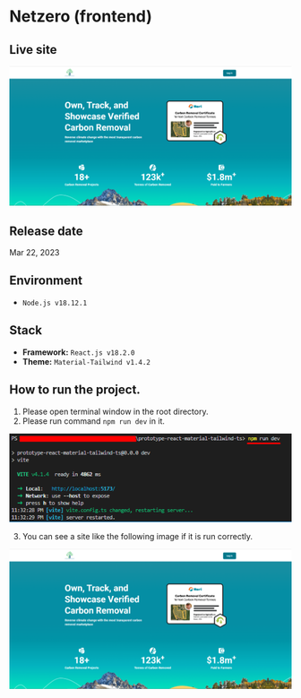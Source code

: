 # Netzero (frontend)

## Live site
[![Live site](readme_images/guide-site.png)](https://netzerocarbontoken.com/)

## Release date
Mar 22, 2023

## Environment
- `Node.js v18.12.1`

## Stack
- **Framework:** `React.js v18.2.0`
- **Theme:** `Material-Tailwind v1.4.2`

## How to run the project.
1. Please open terminal window in the root directory.
2. Please run command `npm run dev` in it.

![guide-terminal](readme_images/guide-terminal.png)

3. You can see a site like the following image if it is run correctly.

![guide-site](readme_images/guide-site.png)